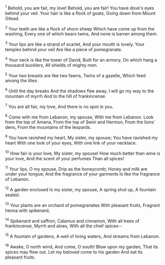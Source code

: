 <sup>1</sup> 
Behold, you are fair, my love! Behold, you are fair! You have dove's eyes behind your veil. Your hair is like a flock of goats, Going down from Mount Gilead. 

<sup>2</sup> 
Your teeth are like a flock of shorn sheep Which have come up from the washing, Every one of which bears twins, And none is barren among them. 

<sup>3</sup> 
Your lips are like a strand of scarlet, And your mouth is lovely. Your temples behind your veil Are like a piece of pomegranate. 

<sup>4</sup> 
Your neck is like the tower of David, Built for an armory, On which hang a thousand bucklers, All shields of mighty men. 

<sup>5</sup> 
Your two breasts are like two fawns, Twins of a gazelle, Which feed among the lilies. 

<sup>6</sup> 
Until the day breaks And the shadows flee away, I will go my way to the mountain of myrrh And to the hill of frankincense. 

<sup>7</sup> 
You are all fair, my love, And there is no spot in you. 

<sup>8</sup> 
Come with me from Lebanon, my spouse, With me from Lebanon. Look from the top of Amana, From the top of Senir and Hermon, From the lions' dens, From the mountains of the leopards. 

<sup>9</sup> 
You have ravished my heart, My sister, my spouse; You have ravished my heart With one look of your eyes, With one link of your necklace. 

<sup>10</sup> 
How fair is your love, My sister, my spouse! How much better than wine is your love, And the scent of your perfumes Than all spices! 

<sup>11</sup> 
Your lips, O my spouse, Drip as the honeycomb; Honey and milk are under your tongue; And the fragrance of your garments Is like the fragrance of Lebanon. 

<sup>12</sup> 
A garden enclosed Is my sister, my spouse, A spring shut up, A fountain sealed. 

<sup>13</sup> 
Your plants are an orchard of pomegranates With pleasant fruits, Fragrant henna with spikenard, 

<sup>14</sup> 
Spikenard and saffron, Calamus and cinnamon, With all trees of frankincense, Myrrh and aloes, With all the chief spices-- 

<sup>15</sup> 
A fountain of gardens, A well of living waters, And streams from Lebanon. 

<sup>16</sup> 
Awake, O north wind, And come, O south! Blow upon my garden, That its spices may flow out. Let my beloved come to his garden And eat its pleasant fruits.